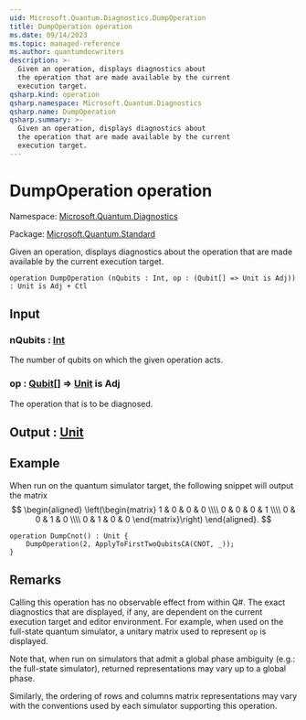 ```yaml
---
uid: Microsoft.Quantum.Diagnostics.DumpOperation
title: DumpOperation operation
ms.date: 09/14/2023
ms.topic: managed-reference
ms.author: quantumdocwriters
description: >-
  Given an operation, displays diagnostics about
  the operation that are made available by the current
  execution target.
qsharp.kind: operation
qsharp.namespace: Microsoft.Quantum.Diagnostics
qsharp.name: DumpOperation
qsharp.summary: >-
  Given an operation, displays diagnostics about
  the operation that are made available by the current
  execution target.
---
```


# DumpOperation operation

Namespace: [Microsoft.Quantum.Diagnostics](xref:Microsoft.Quantum.Diagnostics)

Package: [Microsoft.Quantum.Standard](https://nuget.org/packages/Microsoft.Quantum.Standard)


Given an operation, displays diagnostics aboutthe operation that are made available by the currentexecution target.

```qsharp
operation DumpOperation (nQubits : Int, op : (Qubit[] => Unit is Adj)) : Unit is Adj + Ctl
```


## Input

### nQubits : [Int](xref:microsoft.quantum.qsharp.valueliterals#int-literals)

The number of qubits on which the given operation acts.


### op : [Qubit](xref:microsoft.quantum.qsharp.valueliterals#qubit-literals)[] => [Unit](xref:microsoft.quantum.qsharp.valueliterals#unit-literal)  is Adj

The operation that is to be diagnosed.



## Output : [Unit](xref:microsoft.quantum.qsharp.valueliterals#unit-literal)



## Example

When run on the quantum simulator target, the following snippet willoutput the matrix$$\begin{aligned}\left(\begin{matrix}1 & 0 & 0 & 0 \\\\0 & 0 & 0 & 1 \\\\0 & 0 & 1 & 0 \\\\0 & 1 & 0 & 0\end{matrix}\right)\end{aligned}.$$```qsharpoperation DumpCnot() : Unit {    DumpOperation(2, ApplyToFirstTwoQubitsCA(CNOT, _));}```

## Remarks

Calling this operation has no observable effect from withinQ#. The exact diagnostics that are displayed, if any, aredependent on the current execution target and editor environment.For example, when used on the full-state quantum simulator,a unitary matrix used to represent `op` is displayed.Note that, when run on simulators that admit a global phase ambiguity(e.g.: the full-state simulator), returned representations may varyup to a global phase.Similarly, the ordering of rows and columns matrix representationsmay vary with the conventions used by each simulator supporting thisoperation.